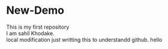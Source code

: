 # New-Demo
This is my first repository
<br>
I am sahil Khodake.
<br>
local modification
just writting this to understandd github.
hello
